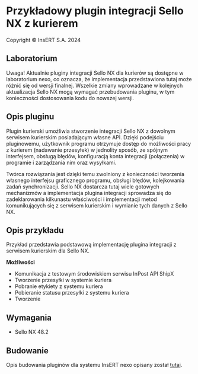 # Przykładowy plugin integracji Sello NX z kurierem

Copyright © InsERT S.A. 2024

## Laboratorium

Uwaga! Aktualnie pluginy integracji Sello NX dla kurierów są dostępne w laboratorium nexo, co oznacza, że implementacja przedstawiona tutaj może różnić się od wersji finalnej. Wszelkie zmiany wprowadzane w kolejnych aktualizacja Sello NX mogą wymagać przebudowania pluginu, w tym konieczności dostosowania kodu do nowszej wersji.

## Opis pluginu

Plugin kurierski umożliwia stworzenie integracji Sello NX z dowolnym serwisem kurierskim posiadającym własne API. Dzięki podejściu pluginowemu, użytkownik programu otrzymuje dostęp do możliwości pracy z kurierem (nadawanie przesyłek) w jednolity sposób, ze spójnym interfejsem, obsługą błędów, konfiguracją konta integracji (połączenia) w programie i zarządzania nim oraz wysyłkami.

Twórca rozwiązania jest dzięki temu zwolniony z konieczności tworzenia własnego interfejsu graficznego programu, obsługi błędów, kolejkowania zadań synchronizacji. Sello NX dostarcza tutaj wiele gotowych mechanizmów a implementacja plugina integracji sprowadza się do zadeklarowania kilkunastu właściwości i implementacji metod komunikujących się z serwisem kurierskim i wymianie tych danych z Sello NX.


## Opis przykładu

Przykład przedstawia podstawową implementację plugina integracji z serwisem kurierskim dla Sello NX.

 **Możliwości**

- Komunikacja z testowym środowiskiem serwisu InPost API ShipX
- Tworzenie przesyłki w systemie kuriera
- Pobranie etykiety z systemu kuriera
- Pobieranie statusu przesyłki z systemu kuriera
- Tworzenie 


## Wymagania

- Sello NX 48.2

## Budowanie

Opis budowania pluginów dla systemu InsERT nexo opisany został [tutaj](../../../README.md).
